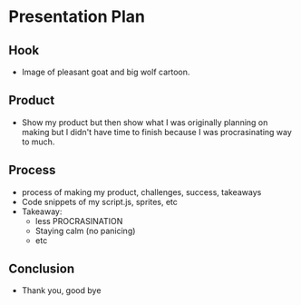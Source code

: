 # Presentation Plan

## Hook
* Image of pleasant goat and big wolf cartoon.

## Product
* Show my product but then show what I was originally planning on making but I didn't have time to finish because I was procrasinating way to much.

## Process
* process of making my product, challenges, success, takeaways
* Code snippets of my script.js, sprites, etc
* Takeaway:
  * less PROCRASINATION
  * Staying calm (no panicing)
  * etc

## Conclusion
* Thank you, good bye

<!-- EXAMPLE

## Hook
* Verbal riddle of GGD

## Product
* GIF/Demo of example/non-example

## Process
* Flowchart of plan
  * MVP: noun -> door -> yes/no
  * Beyond MVP: noun -> word relation API -> noun API -> yes/no, with counterexample
* Code snippets of:
  * MVP
  * Both APIs
  * Challenge with API keys

## Conclusion
* [URL to project]
* Takeaways
  * Less = more: the heart of the riddle was one line of code; it obviously took more to make the entire thing work, but one complicated line of regular expressions was essentially the solution to the riddle
  * Expect the unexpected: it’s important to budget time for things you don’t account for; for example, I didn’t consider the fact that I would need another entire API to detect nouns
  * Determination is key: ironically enough, I had to make my API keys private. At first, it didn’t seem like it was possible, which meant I couldn’t publish my app. But after all of that hard work, I was determined to find a solution, and I found it in config variables.
* "Presentation can’t, but a speech can"


-->
